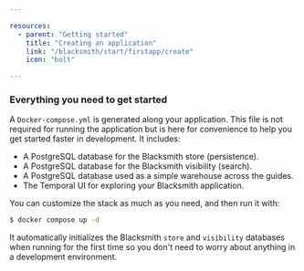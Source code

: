 ```yaml
---

resources:
  - parent: "Getting started"
    title: "Creating an application"
    link: "/blacksmith/start/firstapp/create"
    icon: "bolt"

---
```


### Everything you need to get started

A `Docker-compose.yml` is generated along your application. This file is not
required for running the application but is here for convenience to help you get
started faster in development. It includes:
- A PostgreSQL database for the Blacksmith store (persistence).
- A PostgreSQL database for the Blacksmith visibility (search).
- A PostgreSQL database used as a simple warehouse across the guides.
- The Temporal UI for exploring your Blacksmith application.

You can customize the stack as much as you need, and then run it with:
```bash
$ docker compose up -d
```

It automatically initializes the Blacksmith `store` and `visibility` databases
when running for the first time so you don't need to worry about anything in a
development environment.
